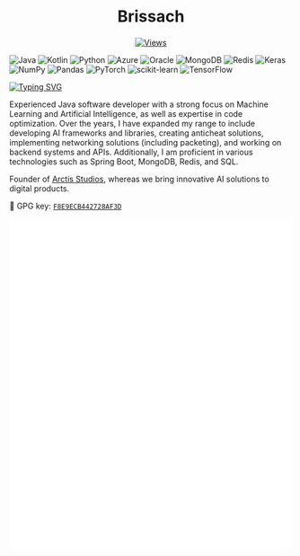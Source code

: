 <p align="center"> <h1 align="center"> Brissach </h1> </p>
<p align="center">
<a href="https://github.com/brissach" target="_blank"><img align="center" src="https://komarev.com/ghpvc/?username=brissach&color=fc0345" alt="Views" /></a>  

![Java](https://img.shields.io/badge/java-%23ED8B00.svg?style=for-the-badge&logo=openjdk&logoColor=white) ![Kotlin](https://img.shields.io/badge/kotlin-%237F52FF.svg?style=for-the-badge&logo=kotlin&logoColor=white) ![Python](https://img.shields.io/badge/python-3670A0?style=for-the-badge&logo=python&logoColor=ffdd54) ![Azure](https://img.shields.io/badge/azure-%230072C6.svg?style=for-the-badge&logo=microsoftazure&logoColor=white) ![Oracle](https://img.shields.io/badge/Oracle-F80000?style=for-the-badge&logo=oracle&logoColor=white) ![MongoDB](https://img.shields.io/badge/MongoDB-%234ea94b.svg?style=for-the-badge&logo=mongodb&logoColor=white) ![Redis](https://img.shields.io/badge/redis-%23DD0031.svg?style=for-the-badge&logo=redis&logoColor=white) ![Keras](https://img.shields.io/badge/Keras-%23D00000.svg?style=for-the-badge&logo=Keras&logoColor=white) ![NumPy](https://img.shields.io/badge/numpy-%23013243.svg?style=for-the-badge&logo=numpy&logoColor=white) ![Pandas](https://img.shields.io/badge/pandas-%23150458.svg?style=for-the-badge&logo=pandas&logoColor=white) ![PyTorch](https://img.shields.io/badge/PyTorch-%23EE4C2C.svg?style=for-the-badge&logo=PyTorch&logoColor=white) ![scikit-learn](https://img.shields.io/badge/scikit--learn-%23F7931E.svg?style=for-the-badge&logo=scikit-learn&logoColor=white) ![TensorFlow](https://img.shields.io/badge/TensorFlow-%23FF6F00.svg?style=for-the-badge&logo=TensorFlow&logoColor=white) 

[![Typing SVG](https://readme-typing-svg.demolab.com?font=Fira+Code&duration=3000&pause=1000&color=F78E29&width=435&lines=Java+Software+Developer;Machine+Learning+Enthusiast;Language+Modelling;Research+%26+Solutions;Anticheats+with+Machine+Learning;Data+Analytics)](https://git.io/typing-svg)

</p>

Experienced Java software developer with a strong focus on Machine Learning and Artificial Intelligence, as well as expertise in code optimization. Over the years, I have expanded my range to include developing AI frameworks and libraries, creating anticheat solutions, implementing networking solutions (including packeting), and working on backend systems and APIs. Additionally, I am proficient in various technologies such as Spring Boot, MongoDB, Redis, and SQL.

Founder of [Arctis Studios](https://github.com/AcaiSoftware), whereas we bring innovative AI solutions to digital products.

<!--### Hi there 👋-->
<!--![Alt Text](https://media.tenor.com/LYftKBBe2csAAAAi/earth-planet.gif)-->
<!--
<p align="left">
  <a href="https://acai.gg">
    <img src="https://media4.giphy.com/media/SP2O2JBW2VojK/giphy.gif?cid=ecf05e47i4kur13c02lqciqwheoi0uazn7xs2866l6rg0hhg&rid=giphy.gif&ct=s" alt="gif" height=128 width=142/>
  </a>
</p>
-->


<!--![](https://komarev.com/ghpvc/?username=Clouke&color=ff69b4)-->

<!--
<p align="center">
  <img src="https://github-readme-stats.vercel.app/api?username=Clouke&theme=ambient_gradient&show_icons=true" alt="Clouke's GitHub stats" />
  <img src="https://github.com/Clouke/github-stats/blob/master/generated/overview.svg#gh-dark-mode-on" alt="Stats" />
  <img src="https://github.com/Clouke/github-stats/blob/master/generated/languages.svg" alt="Languages" />
</p>
-->


:key: GPG key: [`F8E9ECB442728AF3D`](https://github.com/Clouke.gpg)
<p align="center">
  <a href="https://github.com/Clouke" target="_blank"><img align="center" src="https://github.com/Clouke/github-stats/blob/master/generated/overview.svg#gh-dark-mode-on" alt="Stats" /></a>
  <a href="https://github.com/Clouke" target="_blank"><img align="center" src="https://github.com/Clouke/github-stats/blob/master/generated/languages.svg" alt="Languages" /></a>
</p>

<!--
![](https://github.com/Clouke/github-stats/blob/master/generated/overview.svg#gh-dark-mode-only)
![](https://github.com/Clouke/github-stats/blob/master/generated/languages.svg)
-->
